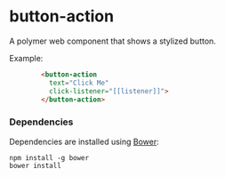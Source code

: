 # button-action

A polymer web component that shows a stylized button.

Example:
```html
        <button-action
          text="Click Me"
          click-listener="[[listener]]">
        </button-action>
```

### Dependencies

Dependencies are installed using [Bower](http://bower.io/):

    npm install -g bower
    bower install
